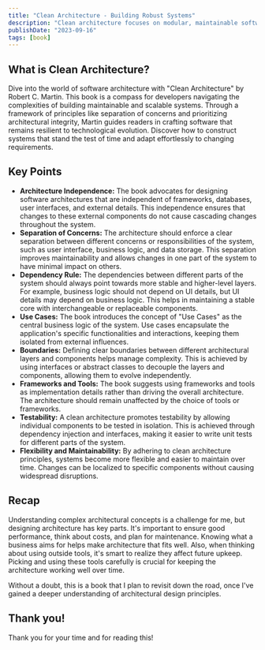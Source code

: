 ```yaml
---
title: "Clean Architecture - Building Robust Systems"
description: "Clean architecture focuses on modular, maintainable software design. It emphasizes clear separation of concerns and business logic centrality."
publishDate: "2023-09-16"
tags: [book]
---
```


## What is Clean Architecture?

Dive into the world of software architecture with "Clean Architecture" by Robert C. Martin. This book is a compass for developers navigating the complexities of building maintainable and scalable systems. Through a framework of principles like separation of concerns and prioritizing architectural integrity, Martin guides readers in crafting software that remains resilient to technological evolution. Discover how to construct systems that stand the test of time and adapt effortlessly to changing requirements.

## Key Points

- **Architecture Independence:** The book advocates for designing software architectures that are independent of frameworks, databases, user interfaces, and external details. This independence ensures that changes to these external components do not cause cascading changes throughout the system.
- **Separation of Concerns:** The architecture should enforce a clear separation between different concerns or responsibilities of the system, such as user interface, business logic, and data storage. This separation improves maintainability and allows changes in one part of the system to have minimal impact on others.
- **Dependency Rule:** The dependencies between different parts of the system should always point towards more stable and higher-level layers. For example, business logic should not depend on UI details, but UI details may depend on business logic. This helps in maintaining a stable core with interchangeable or replaceable components.
- **Use Cases:** The book introduces the concept of "Use Cases" as the central business logic of the system. Use cases encapsulate the application's specific functionalities and interactions, keeping them isolated from external influences.
- **Boundaries:** Defining clear boundaries between different architectural layers and components helps manage complexity. This is achieved by using interfaces or abstract classes to decouple the layers and components, allowing them to evolve independently.
- **Frameworks and Tools:** The book suggests using frameworks and tools as implementation details rather than driving the overall architecture. The architecture should remain unaffected by the choice of tools or frameworks.
- **Testability:** A clean architecture promotes testability by allowing individual components to be tested in isolation. This is achieved through dependency injection and interfaces, making it easier to write unit tests for different parts of the system.
- **Flexibility and Maintainability:** By adhering to clean architecture principles, systems become more flexible and easier to maintain over time. Changes can be localized to specific components without causing widespread disruptions.

## Recap

Understanding complex architectural concepts is a challenge for me, but designing architecture has key parts. It's important to ensure good performance, think about costs, and plan for maintenance. Knowing what a business aims for helps make architecture that fits well. Also, when thinking about using outside tools, it's smart to realize they affect future upkeep. Picking and using these tools carefully is crucial for keeping the architecture working well over time.

Without a doubt, this is a book that I plan to revisit down the road, once I've gained a deeper understanding of architectural design principles.

## Thank you!

Thank you for your time and for reading this!
